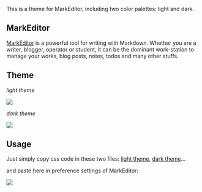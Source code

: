 This is a theme for MarkEditor, including two color palettes: light and dark.

## MarkEditor

[MarkEditor](http://markeditor.com/app/markeditor) is a powerful tool for writing with Markdown. Whether you are a writer, blogger, operator or student, it can be the dominant work-station to manage your works, blog posts, notes, todos and many other stuffs.

## Theme

*light theme*

![](https://raw.githubusercontent.com/greenzorro/MarkEditor-Theme/master/screenshots/light.png)

*dark theme*

![](https://raw.githubusercontent.com/greenzorro/MarkEditor-Theme/master/screenshots/dark.png)

## Usage

Just simply copy css code in these two files: [light theme](https://raw.githubusercontent.com/greenzorro/MarkEditor-Theme/master/theme-light.txt), [dark theme](https://raw.githubusercontent.com/greenzorro/MarkEditor-Theme/master/theme-dark.txt)...

and paste here in preference settings of MarkEditor:

![](https://raw.githubusercontent.com/greenzorro/MarkEditor-Theme/master/screenshots/usage.png)